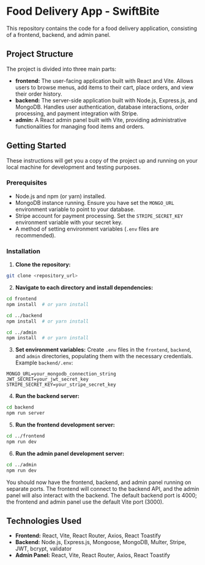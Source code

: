 # Food Delivery App - SwiftBite

This repository contains the code for a food delivery application, consisting of a frontend, backend, and admin panel.

## Project Structure

The project is divided into three main parts:

* **frontend:** The user-facing application built with React and Vite.  Allows users to browse menus, add items to their cart, place orders, and view their order history.
* **backend:** The server-side application built with Node.js, Express.js, and MongoDB.  Handles user authentication, database interactions, order processing, and payment integration with Stripe.
* **admin:** A React admin panel built with Vite, providing administrative functionalities for managing food items and orders.


## Getting Started

These instructions will get you a copy of the project up and running on your local machine for development and testing purposes.

### Prerequisites

* Node.js and npm (or yarn) installed.
* MongoDB instance running.  Ensure you have set the `MONGO_URL` environment variable to point to your database.
* Stripe account for payment processing. Set the `STRIPE_SECRET_KEY` environment variable with your secret key.
* A method of setting environment variables (`.env` files are recommended).


### Installation

1. **Clone the repository:**

```bash
git clone <repository_url>
```

2. **Navigate to each directory and install dependencies:**

```bash
cd frontend
npm install  # or yarn install

cd ../backend
npm install  # or yarn install

cd ../admin
npm install  # or yarn install
```

3. **Set environment variables:** Create `.env` files in the `frontend`, `backend`, and `admin` directories, populating them with the necessary credentials. Example `backend/.env`:

```
MONGO_URL=your_mongodb_connection_string
JWT_SECRET=your_jwt_secret_key
STRIPE_SECRET_KEY=your_stripe_secret_key
```

4. **Run the backend server:**

```bash
cd backend
npm run server
```

5. **Run the frontend development server:**

```bash
cd ../frontend
npm run dev
```

6. **Run the admin panel development server:**

```bash
cd ../admin
npm run dev
```

You should now have the frontend, backend, and admin panel running on separate ports.  The frontend will connect to the backend API, and the admin panel will also interact with the backend.  The default backend port is 4000;  the frontend and admin panel use the default Vite port (3000).


## Technologies Used

* **Frontend:** React, Vite, React Router, Axios, React Toastify
* **Backend:** Node.js, Express.js, Mongoose, MongoDB, Multer, Stripe, JWT, bcrypt, validator
* **Admin Panel:** React, Vite, React Router, Axios, React Toastify
